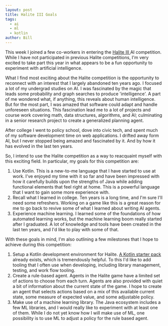 ```yaml
---
layout: post
title: Halite III Goals
tags:
  - ai
  - ml
  - kotlin
author: Bill
---
```



This week I joined a few co-workers in entering the [Halite III ][1] AI competition. While I have not
participated in previous Halite competitions, I'm very excited to take part this year in what
appears to be a fun opportunity to experiment with artificial intelligence.

What I find most exciting about the Halite competition is the opportunity to reconnect
with an interest that I largely abandoned ten years ago. I focused a lot of my undergrad
studies on AI. I was fascinated by the magic that leads some probability and graph searches to
produce 'intelligence'. A part of me wondered what, if anything, this reveals about human
intelligence. But for the most part, I was amazed that software could adapt and handle unforeseen
situations. This fascination lead me to a lot of projects and course work covering math, data
structures, algorithms, and AI; culminating in a senior research project to create a generalized
planning agent.

After college I went to policy school, dove into civic tech, and spent much of my software
development time on web applications. I drifted away form AI, but I never stopped being amazed
and fascinated by it. And by how it has evolved in the last ten years.

So, I intend to use the Halite competition as a way to reacquaint myself with this exciting field.
In particular, my goals for this competition are:

 1. Use Kotlin. This is a new-to-me language that I have started to use at work. I've enjoyed my
    time with it so far and have been impressed with how it carefully builds upon the strengths of
    Java while adding functional elements that feel right at home. This is a powerful language that
    I want to gain some more experience with.
 2. Recall what I learned in college. Ten years is a long time, and I'm sure I'll need some
    refreshers. Working on a game like this is a great reason for me to go back to revive some of
    what I learned about writing AI agents.
 3. Experience machine learning. I learned some of the foundations of how automated learning works,
    but the machine learning boom really started after I graduated. A lot of knowledge and tools
    have been created in the last ten years, and I'd like to play with some of that.

With these goals in mind, I'm also outlining a few milestones that I hope to achieve during this
competition:

 1. Setup a Kotlin development environment for Halite. [A Kotlin starter pack][2] already exists, which
    is tremendously helpful. To this I'd like to add tooling that I often use when developing,
    including library management, testing, and work flow tooling.
 2. Create a rule-based agent. Agents in the Halite game have a limited set of actions to choose
    from each turn. Agents are also provided with quiet a bit of information about the current state
    of the game. I hope to create an agent that selects actions based on a mix of this available
    current state, some measure of expected value, and some adjustable policy.
 3. Make use of a machine learning library. The Java ecosystem includes a few ML libraries, and
    I would really like to experiment with at least one of them. While I do not yet know how I
    will make use of ML, one possibility is to use ML to adjust a policy for the rule based agent.

 [1]: https://www.technology.org/2018/10/17/two-sigma-launches-halite-iii-the-open-source-competition-for-artificial-intelligence-experimentation/
 [2]: https://halite.io/learn-programming-challenge/downloads
